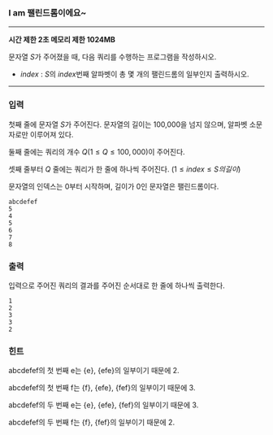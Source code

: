 ### I am 팰린드롬이에요~
---
**시간 제한 2초 메모리 제한 1024MB**  

문자열 $S$가 주어졌을 때, 다음 쿼리를 수행하는 프로그램을 작성하시오.

- $index$ : $S$의 $index$번째 알파벳이 총 몇 개의 팰린드롬의 일부인지 출력하시오.

---

### 입력
첫째 줄에 문자열 $S$가 주어진다. 문자열의 길이는 100,000을 넘지 않으며, 알파벳 소문자로만 이루어져 있다.

둘째 줄에는 쿼리의 개수 $Q (1 \leq Q \leq 100,000)$이 주어진다.

셋째 줄부터 $Q$ 줄에는 쿼리가 한 줄에 하나씩 주어진다. $(1 \leq index \leq S의 길이)$

문자열의 인덱스는 $0$부터 시작하며, 길이가 $0$인 문자열은 팰린드롬이다.
```
abcdefef
5
4
5
6
7
8
```
### 출력
입력으로 주어진 쿼리의 결과를 주어진 순서대로 한 줄에 하나씩 출력한다.
```
1
2
3
3
2
```

### 힌트
abcdefef의 첫 번째 e는 {e}, {efe}의 일부이기 때문에 2.

abcdefef의 첫 번째 f는 {f}, {efe}, {fef}의 일부이기 때문에 3.

abcdefef의 두 번째 e는 {e}, {efe}, {fef}의 일부이기 때문에 3.

abcdefef의 두 번째 f는 {f}, {fef}의 일부이기 때문에 2.
